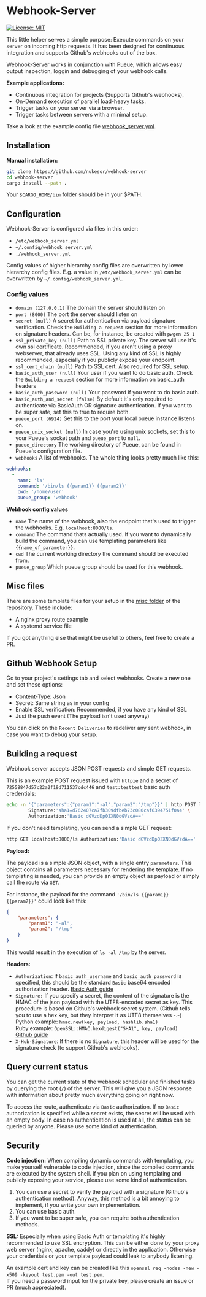 # Webhook-Server

 [![License: MIT](https://img.shields.io/badge/License-MIT-green.svg)](https://opensource.org/licenses/MIT)

This little helper serves a simple purpose: Execute commands on your server on incoming http requests.
It has been designed for continuous integration and supports Github's webhooks out of the box.

Webhook-Server works in conjunction with [Pueue](https://github.com/nukesor/pueue), which allows easy output inspection, loggin and debugging of your webhook calls.

**Example applications:**

- Continuous integration for projects (Supports Github's webhooks).
- On-Demand execution of parallel load-heavy tasks.
- Trigger tasks on your server via a browser.
- Trigger tasks between servers with a minimal setup.

Take a look at the example config file [webhook_server.yml](https://github.com/Nukesor/pueue-webhook-server/blob/master/webhook_server.yml).

## Installation

**Manual installation:**

```bash
git clone https://github.com/nukesor/webhook-server
cd webhook-server
cargo install --path .
```

Your `$CARGO_HOME/bin` folder should be in your $PATH.

## Configuration

Webhook-Server is configured via files in this order:

- `/etc/webhook_server.yml`
- `~/.config/webhook_server.yml`
- `./webhook_server.yml`

Config values of higher hierarchy config files are overwritten by lower hierarchy config files. E.g. a value in `/etc/webhook_server.yml` can be overwritten by `~/.config/webhook_server.yml`.

### Config values

- `domain (127.0.0.1)` The domain the server should listen on
- `port (8000)` The port the server should listen on
- `secret (null)` A secret for authentication via payload signature verification. Check the `Building a request` section for more information on signature headers. Can be, for instance, be created with `pwgen 25 1`
- `ssl_private_key (null)` Path to SSL private key. The server will use it's own ssl certificate. Recommended, if you aren't using a proxy webserver, that already uses SSL. Using any kind of SSL is highly recommended, especially if you publicly expose your endpoint.
- `ssl_cert_chain (null)` Path to SSL cert. Also required for SSL setup.
- `basic_auth_user (null)` Your user if you want to do basic auth. Check the `Building a request` section for more information on basic_auth headers
- `basic_auth_password (null)` Your password if you want to do basic auth.
- `basic_auth_and_secret (false)` By default it's only required to authenticate via BasicAuth OR signature authentication. If you want to be super safe, set this to true to require both.
- `pueue_port (6924)` Set this to the port your local pueue instance listens on.
- `pueue_unix_socket (null)` In case you're using unix sockets, set this to your Pueue's socket path and `pueue_port` to `null`.
- `pueue_directory` The working directory of Pueue, can be found in Pueue's configuration file.
- `webhooks` A list of webhooks. The whole thing looks pretty much like this:

```yaml
webhooks:
  -
    name: 'ls'
    command: '/bin/ls {{param1}} {{param2}}'
    cwd: '/home/user'
    pueue_group: 'webhook'
```

**Webhook config values**

- `name` The name of the webhook, also the endpoint that's used to trigger the webhooks. E.g. `localhost:8000/ls`.
- `command` The command thats actually used. If you want to dynamically build the command, you can use templating parameters like `{{name_of_parameter}}`.
- `cwd` The current working directory the command should be executed from.
- `pueue_group` Which pueue group should be used for this webhook.

## Misc files

There are some template files for your setup in the [misc folder](https://github.com/Nukesor/pueue-webhook-server/tree/master/misc) of the repository.
These include:

- A nginx proxy route example
- A systemd service file

If you got anything else that might be useful to others, feel free to create a PR.

## Github Webhook Setup

Go to your project's settings tab and select webhooks. Create a new one and set these options:

- Content-Type: Json
- Secret: Same string as in your config
- Enable SSL verification: Recommended, if you have any kind of SSL
- Just the push event (The payload isn't used anyway)

You can click on the `Recent Deliveries` to redeliver any sent webhook, in case you want to debug your setup.

## Building a request

Webhook server accepts JSON POST requests and simple GET requests.

This is an example POST request issued with `httpie` and a secret of `72558847d57c22a2f19d711537cdc446` and `test:testtest` basic auth credentials:

```bash
echo -n '{"parameters":{"param1":"-al","param2":"/tmp"}}' | http POST localhost:8000/ls \
        Signature:'sha1=d762407ca7fb309dfbeb73c080caf6394751f0a4' \
        Authorization:'Basic dGVzdDp0ZXN0dGVzdA=='
```

If you don't need templating, you can send a simple GET request:

```bash
http GET localhost:8000/ls Authorization:'Basic dGVzdDp0ZXN0dGVzdA=='
```

**Payload:**

The payload is a simple JSON object, with a single entry `parameters`.
This object contains all parameters necessary for rendering the template.
If no templating is needed, you can provide an empty object as payload or simply call the route via `GET`.

For instance, the payload for the command `'/bin/ls {{param1}} {{param2}}'` could look like this:

```json
{
    "parameters": {
        "param1": "-al",
        "param2": "/tmp"
    }
}
```

This would result in the execution of `ls -al /tmp` by the server.

**Headers:**

- `Authorization`: If `basic_auth_username` and `basic_auth_password` is specified, this should be the standard `Basic` base64 encoded authorization header. [Basic Auth guide](https://developer.mozilla.org/en-US/docs/Web/HTTP/Headers/Authorization)
- `Signature:` If you specify a secret, the content of the signature is the HMAC of the json payload with the UTF8-encoded secret as key.
    This procedure is based on Github's webhook secret system. (Github tells you to use a hex key, but they interpret it as UTF8 themselves -.-)  
    Python example: `hmac.new(key, payload, hashlib.sha1)`  
    Ruby example: `OpenSSL::HMAC.hexdigest("SHA1", key, payload)`  
    [Github guide](https://developer.github.com/webhooks/securing/)
- `X-Hub-Signature`: If there is no `Signature`, this header will be used for the signature check (to support Github's webhooks).

## Query current status

You can get the current state of the webhook scheduler and finished tasks by querying the root (`/`) of the server.
This will give you a JSON response with information about pretty much everything going on right now.

To access the route, authenticate via `Basic` authorization.
If no `Basic` authorization is specified while a secret exists, the secret will be used with an empty body.
In case no authentication is used at all, the status can be queried by anyone. Please use some kind of authentication.

## Security

**Code injection:**
When compiling dynamic commands with templating, you make yourself vulnerable to code injection, since the compiled commands are executed by the system shell.
If you plan on using templating and publicly exposing your service, please use some kind of authentication.

1. You can use a secret to verify the payload with a signature (Github's authentication method). Anyway, this method is a bit annoying to implement, if you write your own implementation.
2. You can use basic auth.
3. If you want to be super safe, you can require both authentication methods.

**SSL:**
Especially when using Basic Auth or templating it's highly recommended to use SSL encryption.
This can be either done by your proxy web server (nginx, apache, caddy) or directly in the application.
Otherwise your credentials or your template payload could leak to anybody listening.

An example cert and key can be created like this `openssl req -nodes -new -x509 -keyout test.pem -out test.pem`.  
If you need a password input for the private key, please create an issue or PR (much appreciated).
